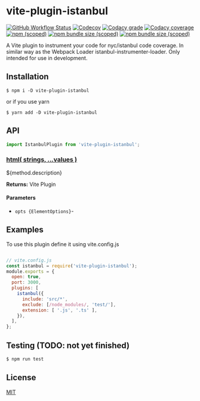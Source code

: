 vite-plugin-istanbul
==========================

[![GitHub Workflow Status](https://img.shields.io/github/workflow/status/ifaxity/vite-plugin-istanbul/E2E%20and%20Unit%20Tests?style=for-the-badge&logo=github)](https://github.com/iFaxity/vite-plugin-istanbul/actions)
[![Codecov](https://img.shields.io/codecov/c/github/ifaxity/vite-plugin-istanbul?style=for-the-badge&logo=codecov)](https://codecov.io/gh/iFaxity/vite-plugin-istanbul)
[![Codacy grade](https://img.shields.io/codacy/grade/a0c628b128c044269faefc1da74382f7?style=for-the-badge&logo=codacy)](https://app.codacy.com/manual/iFaxity/vite-plugin-istanbul/dashboard)
[![Codacy coverage](https://img.shields.io/codacy/coverage/a0c628b128c044269faefc1da74382f7?style=for-the-badge&logo=codacy)](https://app.codacy.com/manual/iFaxity/vite-plugin-istanbul/dashboard)
[![npm (scoped)](https://img.shields.io/npm/v/vite-plugin-istanbul?style=for-the-badge&logo=npm)](https://npmjs.org/package/vite-plugin-istanbul)
[![npm bundle size (scoped)](https://img.shields.io/bundlephobia/min/vite-plugin-istanbul?label=Bundle%20size&style=for-the-badge)](https://npmjs.org/package/vite-plugin-istanbul)
[![npm bundle size (scoped)](https://img.shields.io/bundlephobia/minzip/vite-plugin-istanbul?label=Bundle%20size%20%28gzip%29&style=for-the-badge)](https://npmjs.org/package/vite-plugin-istanbul)

A Vite plugin to instrument your code for nyc/istanbul code coverage. In similar way as the Webpack Loader istanbul-instrumenter-loader. Only intended for use in development.


Installation
--------------------------
`$ npm i -D vite-plugin-istanbul`

or if you use yarn

`$ yarn add -D vite-plugin-istanbul`


API
--------------------------

```js
import IstanbulPlugin from 'vite-plugin-istanbul';
```

### [html( strings, ...values )](#html)

${method.description}

**Returns:** Vite Plugin

#### Parameters
* `opts {ElementOptions}`-


Examples
--------------------------

To use this plugin define it using vite.config.js

```js

// vite.config.js
const istanbul = require('vite-plugin-istanbul');
module.exports = {
  open: true,
  port: 3000,
  plugins: [
    istanbul({
      include: 'src/*',
      exclude: [/node_modules/, 'test/'],
      extension: [ '.js', '.ts' ],
    }),
  ],
};
```


Testing (TODO: not yet finished)
--------------------------

```sh
$ npm run test
```


License
--------------------------

[MIT](./LICENSE)
